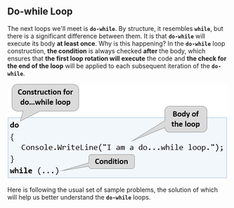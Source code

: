 ## Do-while Loop

The next loops we'll meet is **`do-while`**. By structure, it resembles **`while`**, but there is a significant difference between them. It is that **`do-while`** will execute its body **at least once**. Why is this happening? In the **`do-while`** loop construction, **the condition** is always checked **after** the body, which ensures that **the first loop rotation will execute** the code and **the check for the end of the loop** will be applied to each subsequent iteration of the **`do-while`**.

![](/assets/chapter-7-images/00.Do-while-01.png)

Here is following the usual set of sample problems, the solution of which will help us better understand the **`do-while`** loops.
